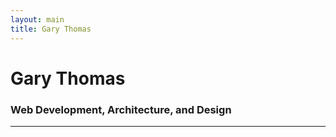 ```yaml
---
layout: main
title: Gary Thomas
---
```


# Gary Thomas
### Web Development, Architecture, and Design

----

